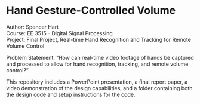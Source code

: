 # Hand Gesture-Controlled Volume

Author: Spencer Hart<br>
Course: EE 3515 - Digital Signal Processing<br>
Project: Final Project, Real-time Hand Recognition and Tracking for Remote Volume Control

Problem Statement: “How can real-time video footage of hands be captured and processed to allow
for hand recognition, tracking, and remote volume control?”

This repository includes a PowerPoint presentation, a final report paper, a video demonstration of the design capabilities, and a folder containing both the design code and setup instructions for the code.
